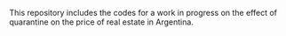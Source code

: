 This repository includes the codes for a work in progress on the effect of quarantine on the price of real estate in Argentina.
